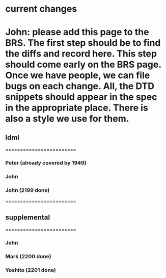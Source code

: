 # current changes

John: please add this page to the BRS. The first step should be to find the
diffs and record here. This step should come early on the BRS page. Once we have
people, we can file bugs on each change.
All, the DTD snippets should appear in the spec in the appropriate place. There
is also a style we use for them.
========================

## ldml

========================

### **Peter (already covered by 1949)**

<!ELEMENT gmtZeroFormat ( #PCDATA ) >
<!ATTLIST gmtZeroFormat alt CDATA #IMPLIED >
<!ATTLIST gmtZeroFormat draft ( approved | contributed | provisional |
unconfirmed | true | false ) #IMPLIED > <!-- true and false are deprecated. -->
<!ATTLIST gmtZeroFormat references CDATA #IMPLIED >

### John

<!ELEMENT defaultNumberingSystem ( #PCDATA ) >
<!ATTLIST defaultNumberingSystem references CDATA #IMPLIED >
<!ATTLIST defaultNumberingSystem draft ( approved | contributed | provisional |
unconfirmed | true | false ) #IMPLIED > <!-- true and false are deprecated. -->
<!ATTLIST defaultNumberingSystem alt CDATA #IMPLIED >
<!ATTLIST pattern numbers CDATA #IMPLIED >

### John (**2199** done)

<!ELEMENT rbnf ( alias | rulesetGrouping\*) >
<!ELEMENT rulesetGrouping ( alias | ruleset\*) >
<!ATTLIST rulesetGrouping type NMTOKEN #REQUIRED>
<!ATTLIST rulesetGrouping draft ( approved | contributed | provisional |
unconfirmed | true | false ) #IMPLIED ><!-- true and false are deprecated. -->
<!ELEMENT ruleset ( alias | rbnfrule\*) >
<!ATTLIST ruleset type NMTOKEN #REQUIRED>
<!ATTLIST ruleset access ( public | private ) #IMPLIED >
<!ATTLIST ruleset draft ( approved | contributed | provisional | unconfirmed |
true | false ) #IMPLIED ><!-- true and false are deprecated. -->
<!ELEMENT rbnfrule ( #PCDATA ) >
<!ATTLIST rbnfrule value CDATA #REQUIRED >
<!ATTLIST rbnfrule radix CDATA #IMPLIED >
<!ATTLIST rbnfrule decexp CDATA #IMPLIED >
<!ATTLIST rbnfrule draft ( approved | contributed | provisional | unconfirmed |
true | false ) #IMPLIED ><!-- true and false are deprecated. -->
========================

## supplemental

========================

### John

<!ATTLIST currency tender ( true | false ) #IMPLIED >

### Mark (2200 done)

<!ELEMENT postalCodeData (postCodeRegex\*) >
<!ELEMENT postCodeRegex (#PCDATA) >
<!ATTLIST postCodeRegex territoryId NMTOKEN #REQUIRED>
<!ATTLIST postCodeRegex draft ( approved | contributed | provisional |
unconfirmed | true | false ) #IMPLIED > <!-- true and false are deprecated. -->

### Yoshito (2201 done)

<!ELEMENT calendarPreferenceData ( calendarPreference\* ) >
<!ELEMENT calendarPreference EMPTY >
<!ATTLIST calendarPreference territories NMTOKENS #REQUIRED >
<!ATTLIST calendarPreference ordering NMTOKENS #REQUIRED >
<!ATTLIST calendar territories NMTOKENS #IMPLIED > <!-- territories are
deprectead. use ordering attribute in calendarPreference element instead. -->

### John (**2199** done)

<!ELEMENT numberingSystems ( numberingSystem\* ) >
<!ELEMENT numberingSystem EMPTY >
<!ATTLIST numberingSystem id NMTOKEN #REQUIRED >
<!ATTLIST numberingSystem type ( numeric | algorithmic ) #REQUIRED >
<!ATTLIST numberingSystem radix NMTOKEN #IMPLIED >
<!ATTLIST numberingSystem digits CDATA #IMPLIED >
<!ATTLIST numberingSystem rules CDATA #IMPLIED >

### Yoshito (1730 - done in Appendix C / #1730 also require Section 3.2 to be updated)

<!ELEMENT bcp47KeywordMappings ( mapKeys?, mapTypes\* ) >
<!ELEMENT mapKeys ( keyMap\* ) >
<!ELEMENT keyMap EMPTY >
<!ATTLIST keyMap type NMTOKEN #REQUIRED >
<!ATTLIST keyMap bcp47 NMTOKEN #REQUIRED >
<!ELEMENT mapTypes ( typeMap\* ) >
<!ATTLIST mapTypes type NMTOKEN #REQUIRED >
<!ELEMENT typeMap EMPTY >
<!ATTLIST typeMap type CDATA #REQUIRED >
<!ATTLIST typeMap bcp47 NMTOKEN #REQUIRED >
=====
Changes (running CLDRCompare, and using a spreadsheet to summarize results)
New Deleted Same Differ Total New% Deleted% Same% Differ% TOTAL 40475 14567
135083 6219 196344 20.6% 7.4% 68.8% 3.2%
collation 66 67 13846 3 13982 0.5% 0.5% 99.0% 0.0%
main 28491 10406 104857 5115 148869 19.1% 7.0% 70.4% 3.4%
rbnf 7422 0 0 0 7422 100.0% 0.0% 0.0% 0.0%
segments 12 0 239 2 253 4.7% 0.0% 94.5% 0.8%
supplemental 3517 3132 2811 6 9466 37.2% 33.1% 29.7% 0.1%
transforms 967 962 13330 1093 16352 5.9% 5.9% 81.5% 6.7%
